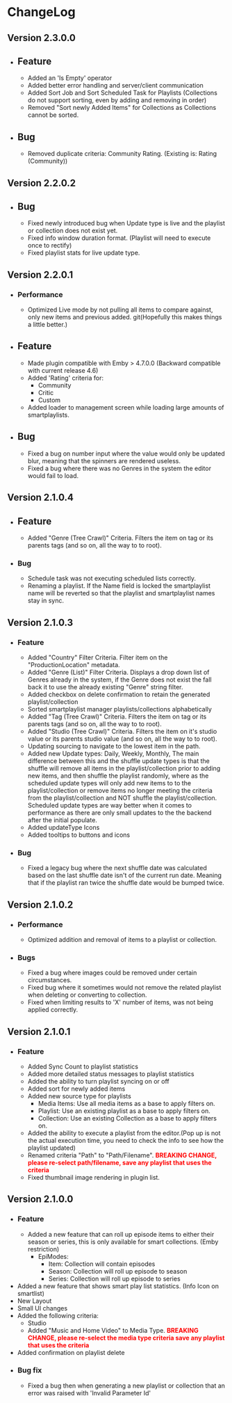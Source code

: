 # ChangeLog
## Version 2.3.0.0
- ## Feature
  - Added an 'Is Empty' operator
  - Added better error handling and server/client communication
  - Added Sort Job and Sort Scheduled Task for Playlists (Collections do not support sorting, even by adding and removing in order)
  - Removed "Sort newly Added Items" for Collections as Collections cannot be sorted. 
- ## Bug
  - Removed duplicate criteria: Community Rating. (Existing is: Rating (Community))
   
## Version 2.2.0.2
- ## Bug
  - Fixed newly introduced bug when Update type is live and the playlist or collection does not exist yet.
  - Fixed info window duration format. (Playlist will need to execute once to rectify)
  - Fixed playlist stats for live update type.
## Version 2.2.0.1
- ### Performance
  - Optimized Live mode by not pulling all items to compare against, only new items and previous added. git(Hopefully this makes things a little better.)
- ## Feature
  - Made plugin compatible with Emby > 4.7.0.0 (Backward compatible with current release 4.6)
  - Added 'Rating' criteria for:
    - Community
    - Critic
    - Custom
  - Added loader to management screen while loading large amounts of smartplaylists.
- ## Bug
  - Fixed a bug on number input where the value would only be updated blur, meaning that the spinners are rendered useless.
  - Fixed a bug where there was no Genres in the system the editor would fail to load.

## Version 2.1.0.4
- ## Feature
  - Added "Genre (Tree Crawl)" Criteria. Filters the item on tag or its parents tags (and so on, all the way to to root).
- ### Bug
  - Schedule task was not executing scheduled lists correctly.
  - Renaming a playlist. If the Name field is locked the smartplaylist name will be reverted so that the playlist and smartplaylist names stay in sync.
## Version 2.1.0.3
- ### Feature
  - Added "Country" Filter Criteria. Filter item on the "ProductionLocation" metadata.
  - Added "Genre (List)" Filter Criteria. Displays a drop down list of Genres already in the system, if the Genre does not exist the fall back it to use the already existing "Genre" string filter.
  - Added checkbox on delete confirmation to retain the generated playlist/collection
  - Sorted smartplaylist manager playlists/collections alphabetically
  - Added "Tag (Tree Crawl)" Criteria. Filters the item on tag or its parents tags (and so on, all the way to to root).
  - Added "Studio (Tree Crawl)" Criteria. Filters the item on it's studio value or its parents studio value (and so on, all the way to to root).
  - Updating sourcing to navigate to the lowest item in the path.
  - Added new Update types: Daily, Weekly, Monthly, The main difference between this and the shuffle update types is that the shuffle will remove all items in the playlist/collection prior to adding new items, and then shuffle the playlist randomly, where as the scheduled update types will only add new items to to the playlist/collection or remove items no longer meeting the criteria from the playlist/collection and NOT shuffle the playlist/collection. Scheduled update types are way better when it comes to performance as there are only small updates to the the backend after the initial populate.
  - Added updateType Icons
  - Added tooltips to buttons and icons
- ### Bug
  - Fixed a legacy bug where the next shuffle date was calculated based on the last shuffle date isn't of the current run date. Meaning that if the playlist ran twice the shuffle date would be bumped twice.
## Version 2.1.0.2
- ### Performance
  - Optimized addition and removal of items to a playlist or collection.
- ### Bugs
  - Fixed a bug where images could be removed under certain circumstances.
  - Fixed bug where it sometimes would not remove the related playlist when deleting or converting to collection.
  - Fixed when limiting results to 'X' number of items, was not being applied correctly. 
## Version 2.1.0.1
- ### Feature
  - Added Sync Count to playlist statistics
  - Added more detailed status messages to playlist statistics
  - Added the ability to turn playlist syncing on or off
  - Added sort for newly added items
  - Added new source type for playlists
    - Media Items: Use all media items as a base to apply filters on.
    - Playlist: Use an existing playlist as a base to apply filters on.
    - Collection: Use an existing Collection as a base to apply filters on.
  - Added the ability to execute a playlist from the editor.(Pop up is not the actual execution time, you need to check the info to see how the playlist updated)
  - Renamed criteria "Path" to "Path/Filename".  <span style="color:red">**BREAKING CHANGE, please re-select path/filename, save any playlist that uses the criteria**</span>
  - Fixed thumbnail image rendering in plugin list.
## Version 2.1.0.0
- ### Feature
  - Added a new feature that can roll up episode items to either their season or series, this is only available for smart collections. (Emby restriction)
    - EpiModes:
      - Item: Collection will contain episodes
      - Season: Collection will roll up episode to season
      - Series: Collection will roll up episode to series
- Added a new feature that shows smart play list statistics. (Info Icon on smartlist)
- New Layout
- Small UI changes
- Added the following criteria:
  - Studio
  - Added "Music and Home Video" to Media Type. <span style="color:red">**BREAKING CHANGE, please re-select the media type criteria save any playlist that uses the criteria**</span>
- Added confirmation on playlist delete
- ### Bug fix
  - Fixed a bug then when generating a new playlist or collection that an error was raised with 'Invalid Parameter Id'
